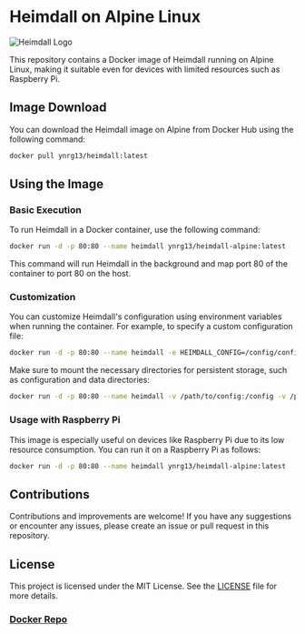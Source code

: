 # Heimdall on Alpine Linux

![Heimdall Logo](https://camo.githubusercontent.com/17936a339a24134131b4c797d379adae8efe409157093d2a1e73d7930416f098/68747470733a2f2f692e696d6775722e636f6d2f697556387733792e706e67)

This repository contains a Docker image of Heimdall running on Alpine Linux, making it suitable even for devices with limited resources such as Raspberry Pi.

## Image Download

You can download the Heimdall image on Alpine from Docker Hub using the following command:

```bash
docker pull ynrg13/heimdall:latest
```

## Using the Image

### Basic Execution

To run Heimdall in a Docker container, use the following command:

```bash
docker run -d -p 80:80 --name heimdall ynrg13/heimdall-alpine:latest
```

This command will run Heimdall in the background and map port 80 of the container to port 80 on the host.

### Customization

You can customize Heimdall's configuration using environment variables when running the container. For example, to specify a custom configuration file:

```bash
docker run -d -p 80:80 --name heimdall -e HEIMDALL_CONFIG=/config/config.yml ynrg13/heimdall-alpine:latest
```

Make sure to mount the necessary directories for persistent storage, such as configuration and data directories:

```bash
docker run -d -p 80:80 --name heimdall -v /path/to/config:/config -v /path/to/data:/data ynrg13/heimdall-alpine:latest
```

### Usage with Raspberry Pi

This image is especially useful on devices like Raspberry Pi due to its low resource consumption. You can run it on a Raspberry Pi as follows:

```bash
docker run -d -p 80:80 --name heimdall ynrg13/heimdall-alpine:latest
```

## Contributions

Contributions and improvements are welcome! If you have any suggestions or encounter any issues, please create an issue or pull request in this repository.

## License

This project is licensed under the MIT License. See the [LICENSE](https://github.com/yonrasgg/docker_images/blob/main/LICENSE) file for more details.

### [Docker Repo](https://hub.docker.com/repository/docker/ynrg13/heimdall_v.2.5.6/general)

